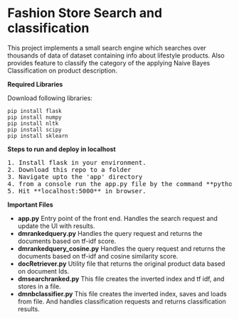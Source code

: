 # Fashion Store Search and classification
This project implements a small search engine which searches over thousands of data of dataset containing info about lifestyle products. 
Also provides feature to classify the category of the applying Naive Bayes Classification on product description.

**Required Libraries**

Download following libraries:

```
pip install flask
pip install numpy
pip install nltk
pip install scipy
pip install sklearn
```


**Steps to run and deploy in localhost**
<body>
<pre>
1. Install flask in your environment.
2. Download this repo to a folder
3. Navigate upto the 'app' directory
4. from a console run the app.py file by the command **python app.py**
5. Hit **localhost:5000** in browser.
</pre>
</body>

**Important Files**
* **app.py** Entry point of the front end. Handles the search request and update the UI with results.
* **dmrankedquery.py** Handles the query request and returns the documents based on tf-idf score.
* **dmrankedquery_cosine.py** Handles the query request and returns the documents based on tf-idf and cosine similarity score.
* **docRetriever.py** Utility file that returns the original product data based on document Ids.
* **dmsearchranked.py** This file creates the inverted index and tf idf, and stores in a file.
* **dmnbclassifier.py** This file creates the inverted index, saves and loads from file. And handles classification requests and returns classification results.
